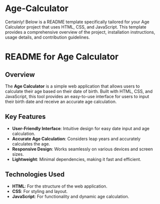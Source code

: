 # Age-Calculator

Certainly! Below is a README template specifically tailored for your Age Calculator project that uses HTML, CSS, and JavaScript. This template provides a comprehensive overview of the project, installation instructions, usage details, and contribution guidelines.

# README for Age Calculator

## Overview
The **Age Calculator** is a simple web application that allows users to calculate their age based on their date of birth. Built with HTML, CSS, and JavaScript, this tool provides an easy-to-use interface for users to input their birth date and receive an accurate age calculation.

## Key Features
- **User-Friendly Interface**: Intuitive design for easy date input and age calculation.
- **Accurate Age Calculation**: Considers leap years and accurately calculates the age.
- **Responsive Design**: Works seamlessly on various devices and screen sizes.
- **Lightweight**: Minimal dependencies, making it fast and efficient.

## Technologies Used
- **HTML**: For the structure of the web application.
- **CSS**: For styling and layout.
- **JavaScript**: For functionality and dynamic age calculation.


